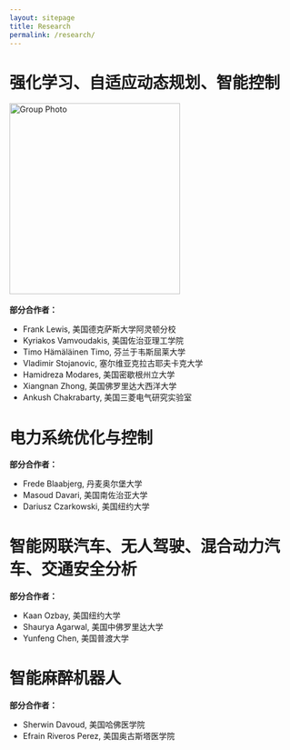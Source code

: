 ```yaml
---
layout: sitepage
title: Research
permalink: /research/
---
```


# 强化学习、自适应动态规划、智能控制 #

<img src="{{site.url}}/groupphotoFIT.jpg" alt="Group Photo" width="300px" height="336px" />&nbsp;

<strong> 部分合作者：</strong> 
* Frank Lewis, 美国德克萨斯大学阿灵顿分校
* Kyriakos Vamvoudakis, 美国佐治亚理工学院
* Timo Hämäläinen Timo, 芬兰于韦斯屈莱大学
* Vladimir Stojanovic, 塞尔维亚克拉古耶夫卡克大学
* Hamidreza Modares, 美国密歇根州立大学
* Xiangnan Zhong, 美国佛罗里达大西洋大学
* Ankush Chakrabarty, 美国三菱电气研究实验室


# 电力系统优化与控制 #

<strong> 部分合作者：</strong> 
* Frede Blaabjerg, 丹麦奥尔堡大学
* Masoud Davari, 美国南佐治亚大学
* Dariusz Czarkowski, 美国纽约大学

# 智能网联汽车、无人驾驶、混合动力汽车、交通安全分析 #

<strong> 部分合作者：</strong> 
* Kaan Ozbay, 美国纽约大学
* Shaurya Agarwal, 美国中佛罗里达大学
* Yunfeng Chen, 美国普渡大学


# 智能麻醉机器人 #

<strong> 部分合作者：</strong> 
* Sherwin Davoud, 美国哈佛医学院
* Efrain Riveros Perez, 美国奥古斯塔医学院

